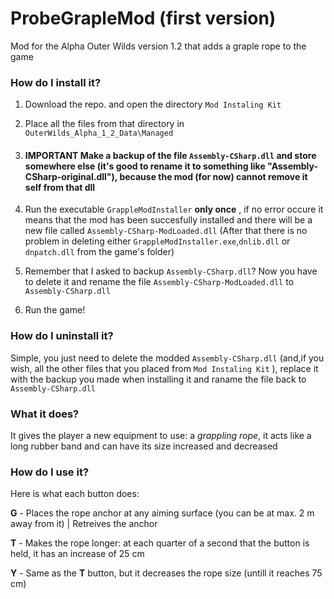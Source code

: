 # ProbeGrapleMod (first version)
Mod for the Alpha Outer Wilds version 1.2 that adds a graple rope to the game

### How do I install it?

1. Download the repo. and open the directory `Mod Instaling Kit`

2. Place all the files from that directory in `OuterWilds_Alpha_1_2_Data\Managed`

3. ####  IMPORTANT  Make a backup of the file `Assembly-CSharp.dll` and store somewhere else (it's good to rename it to something like "Assembly-CSharp-original.dll"), because the mod (for now) cannot remove it self from that dll 

4. Run the executable `GrappleModInstaller` **only once** , if no error occure it means that the mod has been succesfully installed and there will be a new file called `Assembly-CSharp-ModLoaded.dll` (After that there is no problem in deleting either `GrappleModInstaller.exe`,`dnlib.dll` or `dnpatch.dll` from the game's folder)

5. Remember that I asked to backup `Assembly-CSharp.dll`? Now you have to delete it and rename the file `Assembly-CSharp-ModLoaded.dll` to `Assembly-CSharp.dll`

6. Run the game! 

### How do I uninstall it?

Simple, you just need to delete the modded `Assembly-CSharp.dll` (and,if you wish, all the other files that you placed from `Mod Instaling Kit` ), replace it with the backup you made when installing it and raname the file back to `Assembly-CSharp.dll`

### What it does?

It gives the player a new equipment to use: a *grappling rope*, it acts like a long rubber band and can have its size increased and decreased

### How do I use it?

Here is what each button does:

  **G** - Places the rope anchor at any aiming surface (you can be at max. 2 m away from it) | Retreives the anchor
  
  **T** - Makes the rope longer: at each quarter of a second that the button is held, it has an increase of  25 cm
  
  **Y** - Same as the **T** button, but it decreases the rope size (untill it reaches 75 cm)

  

